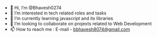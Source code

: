 - 👋 Hi, I’m @Bhavesh0274
- 👀 I’m interested in tech related roles and tasks
- 🌱 I’m currently learning javascript and its libraries
- 💞️ I’m looking to collaborate on projexts related to Web Development
- 📫 How to reach me : E-mail - bbhavesh8074@gmail.com

<!---
Bhavesh0274/Bhavesh0274 is a ✨ special ✨ repository because its `README.md` (this file) appears on your GitHub profile.
You can click the Preview link to take a look at your changes.
--->
